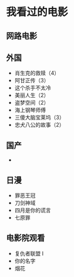 # 我看过的电影

## 网路电影
## 外国
- 肖生克的救赎（4）
- 阿甘正传（3）
- 这个杀手不太冷
- 美丽人生（2）
- 盗梦空间（2）
- 海上钢琴师傅
- 三傻大脑宝莱坞（3）
- 忠犬八公的故事（2）

## 国产
- 

## 日漫
- 罪恶王冠
- 刀剑神域
- 四月是你的谎言
- 七原罪

## 电影院观看
- 复仇者联盟 I
- 你的名字
- 烟花

